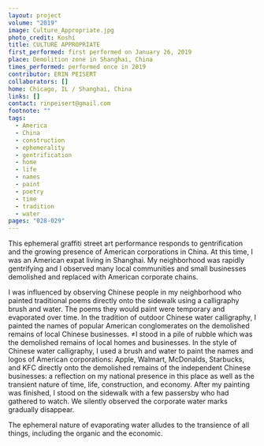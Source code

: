 ```yaml
---
layout: project
volume: "2019"
image: Culture_Appropriate.jpg
photo_credit: Koshi
title: CULTURE APPROPRIATE
first_performed: first performed on January 26, 2019
place: Demolition zone in Shanghai, China
times_performed: performed once in 2019
contributor: ERIN PEISERT
collaborators: []
home: Chicago, IL / Shanghai, China
links: []
contact: rinpeisert@gmail.com
footnote: ""
tags:
  - America
  - China
  - construction
  - ephemerality
  - gentrification
  - home
  - life
  - names
  - paint
  - poetry
  - time
  - tradition
  - water
pages: "028-029"
---
```


This ephemeral graffiti street art performance responds to gentrification and the growing presence of American corporations in China. At this time, I was an American expat living in Shanghai. My neighborhood was rapidly gentrifying and I observed many local communities and small businesses demolished and replaced with American corporate chains.

I was influenced by observing Chinese people in my neighborhood who painted traditional poems directly onto the sidewalk using a calligraphy brush and water. The poems they would paint were temporary and evaporated over time. In the tradition of outdoor Chinese water calligraphy, I painted the names of popular American conglomerates on the demolished remains of local Chinese businesses. ≠I stood in a pile of rubble which was the demolished remains of local homes and businesses. In the style of Chinese water calligraphy, I used a brush and water to paint the names and logos of American corporations: Apple, Walmart, McDonalds, Starbucks, and KFC directly onto the demolished remains of the independent Chinese businesses: a reflection on my national presence in this place as well as the transient nature of time, life, construction, and economy. After my painting was finished, I stood on the sidewalk with a few passersby who had gathered to watch. We silently observed the corporate water marks gradually disappear.

The ephemeral nature of evaporating water alludes to the transience of all things, including the organic and the economic.

